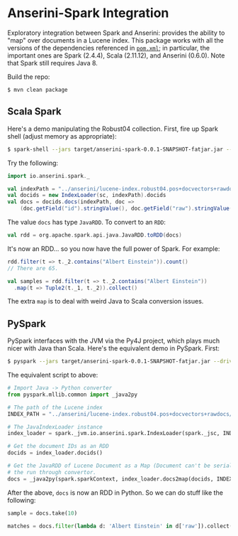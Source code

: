 # Anserini-Spark Integration

Exploratory integration between Spark and Anserini: provides the ability to "map" over documents in a Lucene index.
This package works with all the versions of the dependencies referenced in [`pom.xml`](pom.xml); in particular, the important ones are Spark (2.4.4), Scala (2.11.12), and Anserini (0.6.0).
Note that Spark still requires Java 8.

Build the repo:

```
$ mvn clean package
```

## Scala Spark

Here's a demo manipulating the Robust04 collection.
First, fire up Spark shell (adjust memory as appropriate):

```bash
$ spark-shell --jars target/anserini-spark-0.0.1-SNAPSHOT-fatjar.jar --driver-memory 128G
```

Try the following:

```scala
import io.anserini.spark._

val indexPath = "../anserini/lucene-index.robust04.pos+docvectors+rawdocs/"
val docids = new IndexLoader(sc, indexPath).docids
val docs = docids.docs(indexPath, doc =>
    (doc.getField("id").stringValue(), doc.getField("raw").stringValue()))
```

The value `docs` has type `JavaRDD`.
To convert to an `RDD`:

```scala
val rdd = org.apache.spark.api.java.JavaRDD.toRDD(docs)
```

It's now an RDD... so you now have the full power of Spark.
For example:

```scala
rdd.filter(t => t._2.contains("Albert Einstein")).count()
// There are 65.

val samples = rdd.filter(t => t._2.contains("Albert Einstein"))
  .map(t => Tuple2(t._1, t._2)).collect()
```

The extra `map` is to deal with weird Java to Scala conversion issues.

## PySpark

PySpark interfaces with the JVM via the Py4J project, which plays much nicer with Java than Scala.
Here's the equivalent demo in PySpark.
First:

```bash
$ pyspark --jars target/anserini-spark-0.0.1-SNAPSHOT-fatjar.jar --driver-memory 128G
```

The equivalent script to above:

```python
# Import Java -> Python converter
from pyspark.mllib.common import _java2py

# The path of the Lucene index
INDEX_PATH = "../anserini/lucene-index.robust04.pos+docvectors+rawdocs/"

# The JavaIndexLoader instance
index_loader = spark._jvm.io.anserini.spark.IndexLoader(spark._jsc, INDEX_PATH)

# Get the document IDs as an RDD
docids = index_loader.docids()

# Get the JavaRDD of Lucene Document as a Map (Document can't be serialized),
# the run through convertor.
docs = _java2py(spark.sparkContext, index_loader.docs2map(docids, INDEX_PATH))
```

After the above, `docs` is now an RDD in Python.
So we can do stuff like the following:

```python
sample = docs.take(10)

matches = docs.filter(lambda d: 'Albert Einstein' in d['raw']).collect()
```

